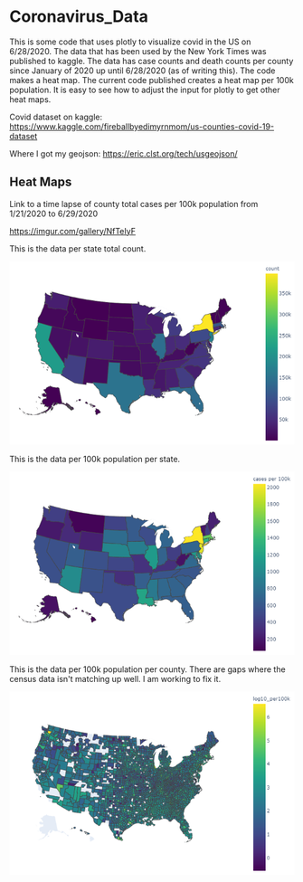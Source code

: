 # Coronavirus_Data

This is some code that uses plotly to visualize covid in the US on 6/28/2020. The data that has been used by the New York Times was published to kaggle. The data 
has case counts and death counts per county since January of 2020 up until 6/28/2020 (as of writing this). The code makes a heat map. The current code published 
creates a heat map per 100k population. It is easy to see how to adjust the input for plotly to get other heat maps.

Covid dataset on kaggle: https://www.kaggle.com/fireballbyedimyrnmom/us-counties-covid-19-dataset

Where I got my geojson: https://eric.clst.org/tech/usgeojson/

## Heat Maps
Link to a time lapse of county total cases per 100k population from 1/21/2020 to 6/29/2020

https://imgur.com/gallery/NfTeIyF

This is the data per state total count.

![Per State Total Count](/covid_total_states_06282020.png)

This is the data per 100k population per state.

![Per State Total Count](/covid_per100k_states_06282020.png)

This is the data per 100k population per county. There are gaps where the census data isn't matching up well. I am working to fix it.

![Per State Total Count](/covid_per100k_counties_06292020.png)


